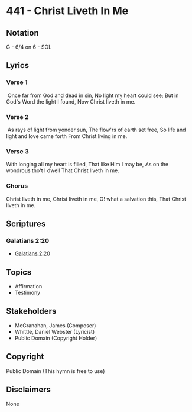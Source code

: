 # 441 - Christ Liveth In Me

## Notation

G - 6/4 on 6 - SOL

## Lyrics

### Verse 1

 Once far from God and dead in sin, No light my heart could see; But in God's Word the light I found, Now Christ liveth in me. 

### Verse 2

 As rays of light from yonder sun, The flow'rs of earth set free, So life and light and love came forth From Christ living in me.

### Verse 3

With longing all my heart is filled, That like Him I may be, As on the wondrous tho't I dwell That Christ liveth in me. 

### Chorus

Christ liveth in me, Christ liveth in me, O! what a salvation this, That Christ liveth in me.



## Scriptures

### Galatians 2:20

- [Galatians 2:20](https://www.biblegateway.com/passage/?search=Galatians%202%3A20)


## Topics

- Affirmation
- Testimony

## Stakeholders

- McGranahan, James (Composer)
- Whittle, Daniel Webster (Lyricist)
- Public Domain (Copyright Holder)

## Copyright

Public Domain
(This hymn is free to use)

## Disclaimers

None

